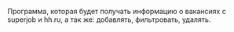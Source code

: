 Программа, которая будет получать информацию о вакансиях с superjob и hh.ru,
а так же: добавлять, фильтровать, удалять.

